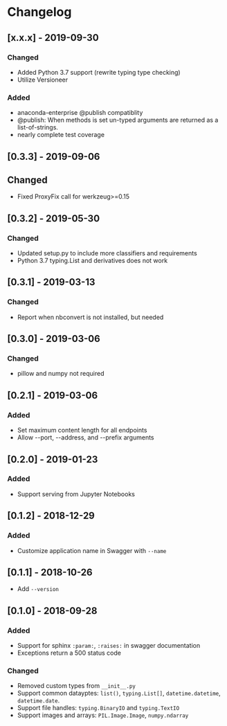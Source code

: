 # Changelog

## [x.x.x] - 2019-09-30
### Changed
- Added Python 3.7 support (rewrite typing type checking)
- Utilize Versioneer

### Added
- anaconda-enterprise @publish compatiblity
- @publish: When methods is set un-typed arguments are returned
  as a list-of-strings.
- nearly complete test coverage

## [0.3.3] - 2019-09-06
## Changed
- Fixed ProxyFix call for werkzeug>=0.15

## [0.3.2] - 2019-05-30
### Changed
- Updated setup.py to include more classifiers and requirements
- Python 3.7 typing.List and derivatives does not work

## [0.3.1] - 2019-03-13
### Changed
- Report when nbconvert is not installed, but needed

## [0.3.0] - 2019-03-06
### Changed
- pillow and numpy not required

## [0.2.1] - 2019-03-06
### Added
- Set maximum content length for all endpoints
- Allow --port, --address, and --prefix arguments

## [0.2.0] - 2019-01-23
### Added
- Support serving from Jupyter Notebooks

## [0.1.2] - 2018-12-29
### Added
- Customize application name in Swagger with `--name`

## [0.1.1] - 2018-10-26
- Add `--version`

## [0.1.0] - 2018-09-28
### Added
- Support for sphinx `:param:`, `:raises:` in swagger documentation
- Exceptions return a 500 status code

### Changed
- Removed custom types from `__init__.py`
- Support common datayptes: `list()`, `typing.List[]`, `datetime.datetime`, `datetime.date`.
- Support file handles: `typing.BinaryIO` and `typing.TextIO`
- Support images and arrays: `PIL.Image.Image`, `numpy.ndarray`
